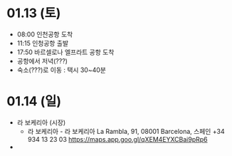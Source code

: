 # 01.13 (토)
- 08:00 인천공항 도착
- 11:15 인청공항 출발
- 17:50 바르셀로나 엘프라트 공항 도착
- 공항에서 저녁(???)
- 숙소(???)로 이동 : 택시 30~40분

# 01.14 (일)
- 라 보케리아 (시장)
  - 라 보케리아 - 라 보케리아
La Rambla, 91, 08001 Barcelona, 스페인
+34 934 13 23 03
https://maps.app.goo.gl/qXEM4EYXCBai9pRp6
- 
